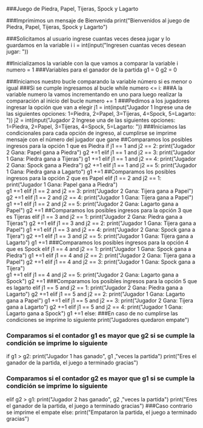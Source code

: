###Juego de Piedra, Papel, Tijeras, Spock y Lagarto

###Imprimimos un mensaje de Bienvenida
print("Bienvenidos al juego de Piedra, Papel, Tijeras, Spock y Lagarto")

###Solicitamos al usuario ingrese cuantas veces desea jugar y lo guardamos en la variable i
i = int(input("Ingresen cuantas veces desean jugar: "))

##Inicializamos la variable con la que vamos a comparar la variable i
numero = 1
###Variables para el ganador de la partida
g1 = 0
g2 = 0

###Iniciamos nuestro bucle comparando la variable número si es menor o igual
###Si se cumple ingresamos al bucle
while numero <= i:
    ###A la variable numero la vamos incrementando en uno para luego realizar la comparación al inicio del bucle
    numero += 1
    ###Pedimos a los jugadores ingresar la opción que van a elegir 
    j1 = int(input("Jugador 1 Ingrese una de las siguientes opciones: 1=Piedra, 2=Papel, 3=Tijeras, 4=Spock, 5=Lagarto: "))
    j2 = int(input("Jugador 2 Ingrese una de las siguientes opciones: 1=Piedra, 2=Papel, 3=Tijeras, 4=Spock, 5=Lagarto: "))
    ###Iniciamos las condicionales para cada opción de ingreso, al cumplirse se imprime mensaje con el número del jugador que gane 
    ##Comparamos los posibles ingresos para la opción 1 que es Piedra
    if j1 == 1 and j2 == 2:
            print("Jugador 2 Gana: Papel gana a Piedra")
            g2 +=1
    elif j1 == 1 and j2 == 3:
            print("Jugador 1 Gana: Piedra gana a Tijeras")
            g1 +=1
    elif j1 == 1 and j2 == 4:
            print("Jugador 2 Gana:  Spock gana a Piedra")
            g2 +=1
    elif j1 == 1 and j2 == 5:
            print("Jugador 1 Gana: Piedra gana a Lagarto")
            g1 +=1
    ##Comparamos los posibles ingresos para la opción 2 que es Papel
    elif j1 == 2 and j2 == 1:
            print("Jugador 1 Gana: Papel gana a Piedra")    
            g1 +=1
    elif j1 == 2 and j2 == 3:
            print("Jugador 2 Gana: Tijera gana a Papel")
            g2 +=1
    elif j1 == 2 and j2 == 4:
            print("Jugador 1 Gana: Tijera gana a Papel")
            g1 +=1
    elif j1 == 2 and j2 == 5:
            print("Jugador 2 Gana: Lagarto gana a Papel")
            g2 +=1
    ##Comparamos los posibles ingresos para la opción 3 que es Tijeras
    elif j1 == 3 and j2 == 1:
        print("Jugador 2 Gana: Piedra gana a Tijeras") 
        g2 +=1
    elif j1 == 3 and j2 == 2:
        print("Jugador 1 Gana: Tijera gana a Papel") 
        g1 +=1
    elif j1 == 3 and j2 == 4:
        print("Jugador 2 Gana: Spock gana a Tijera")
        g2 +=1
    elif j1 == 3 and j2 == 5:
        print("Jugador 1 Gana: Tijera gana a Lagarto")
        g1 +=1
    ###Comparamos los posibles ingresos para la opción 4 que es Spock
    elif j1 == 4 and j2 == 1:
        print("Jugador 1 Gana:  Spock gana a Piedra")
        g1 +=1
    elif j1 == 4 and j2 == 2:
        print("Jugador 2 Gana: Tijera gana a Papel")
        g2 +=1
    elif j1 == 4 and j2 == 3:
        print("Jugador 1 Gana: Spock gana a Tijera")    
        g1 +=1
    elif j1 == 4 and j2 == 5:
        print("Jugador 2 Gana: Lagarto gana a Spock")
        g2 +=1
    ###Comparamos los posibles ingresos para la opción 5 que es lagarto
    elif j1 == 5 and j2 == 1:
        print("Jugador 2 Gana: Piedra gana a Lagarto")
        g2 +=1
    elif j1 == 5 and j2 == 2:
        print("Jugador 1 Gana: Lagarto gana a Papel")
        g1 +=1
    elif j1 == 5 and j2 == 3:
        print("Jugador 2 Gana: Tijera gana a Lagarto")
        g2 +=1
    elif j1 == 5 and j2 == 4:
        print("Jugador 1 Gana: Lagarto gana a Spock")
        g1 +=1
    else:
        ###En caso de no cumplirse las condiciones se imprime lo siguiente
        print("Jugadores quedaron empate")
### Comparamos si el contador g1 es mayor que g2 si se cumple la condición se imprime lo siguiente
if g1 > g2:
     print("Jugador 1 has ganado", g1 ,"veces la partida")
     print("Eres el ganador de la partida, el juego a terminado gracias")
### Comparamos si el contador g2 es mayor que g1 si se cumple la condición se imprime lo siguiente
elif g2 > g1:
    print("Jugador 2 has ganado", g2 ,"veces la partida")
    print("Eres el ganador de la partida, el juego a terminado gracias")
###Caso contrario se imprime el empate 
else:
     print("Empataron la partida, el juego a terminado gracias")
